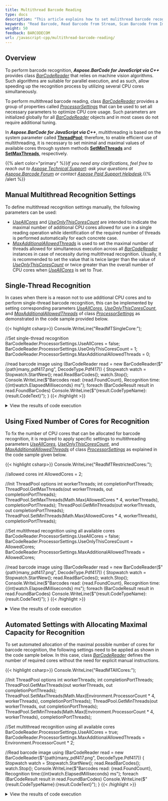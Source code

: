 ```yaml
---
title: Multithread Barcode Reading
type: docs
description: "This article explains how to set mulithread barcode recognition"
keywords: "Read Barcode, Read Barcode from Stream, Scan Barcode from Image, Multithread Barcode Reading, Barcode Recognition Multithreading, Aspose.BarCode, Read Barcode JavaScript"
weight: 50
feedback: BARCODECOM
url: /javascript-cpp/multithread-barcode-reading/
---
```

  
## **Overview**
To perform barcode recognition, ***Aspose.BarCode for JavaScript via C++*** provides class [*BarCodeReader*](https://reference.aspose.com/barcode/javascript-cpp/aspose.barcode.barcoderecognition/barcodereader) that relies on machine vision algorithms. Such algorithms are suitable for parallel execution, and as such, allow speeding up the recognition process by utilizing several CPU cores simultaneously.  

To perform multithread barcode reading, class [*BarCodeReader*](https://reference.aspose.com/barcode/javascript-cpp/aspose.barcode.barcoderecognition/barcodereader) provides a group of properties called [*ProcessorSettings*](https://reference.aspose.com/barcode/javascript-cpp/aspose.barcode.common/processorsettings) that can be used to set all necessary parameters to optimize CPU core usage. Such parameters are initialized globally for all [*BarCodeReader*](https://reference.aspose.com/barcode/javascript-cpp/aspose.barcode.barcoderecognition/barcodereader) objects and in most cases do not require additional tuning.  
  
In ***Aspose.BarCode for JavaScript via C++***, multithreading is based on the system parameter called [**ThreadPool**](https://docs.microsoft.com/dotnet/api/system.threading.threadpool); therefore, to enable efficient use of multithreading, it is necessary to set minimal and maximal values of available cores through system methods [**SetMinThreads**](https://docs.microsoft.com/dotnet/api/system.threading.threadpool.setminthreads) and [**SetMaxThreads**](https://docs.microsoft.com/dotnet/api/system.threading.threadpool.setmaxthreads), respectively. 

{{% alert color="primary" %}}*If you need any clarifications, feel free to reach out to [Aspose Technical Support](/barcode/javascript-cpp/technical-support/): ask your questions at [Aspose.Barcode Forum](https://forum.aspose.com/c/barcode/13) or contact [Aspose Paid Support Helpdesk](https://helpdesk.aspose.com/).*{{% /alert %}}

## **Manual Multithread Recognition Settings**
To define multithread recognition settings manually, the following parameters can be used:
-	[*UseAllCores*](https://reference.aspose.com/barcode/javascript-cpp/aspose.barcode.common/processorsettings/properties/useallcores) and [*UseOnlyThisCoresCount*](https://reference.aspose.com/barcode/javascript-cpp/aspose.barcode.common/processorsettings/properties/useonlythiscorescount) are intended to indicate the maximal number of additional CPU cores allowed for use in a single reading operation while identification of the required number of threads is performed automatically for each concrete case.  
-	[*MaxAdditionalAllowedThreads*](https://reference.aspose.com/barcode/javascript-cpp/aspose.barcode.common/processorsettings/properties/maxadditionalallowedthreads) is used to set the maximal number of threads allowed for simultaneous execution across all [*BarCodeReader*](https://reference.aspose.com/barcode/javascript-cpp/aspose.barcode.barcoderecognition/barcodereader) instances in case of necessity during multithread recognition. Usually, it is recommended to set the value that is twice larger than the value of [*UseOnlyThisCoresCount*](https://reference.aspose.com/barcode/javascript-cpp/aspose.barcode.common/processorsettings/properties/useonlythiscorescount) or twice greater than the overall number of CPU cores when [*UseAllCores*](https://reference.aspose.com/barcode/javascript-cpp/aspose.barcode.common/processorsettings/properties/useallcores) is set to *True*.

## **Single-Thread Recognition**
In cases when there is a reason not to use additional CPU cores and to perform single-thread barcode recognition, this can be implemented by setting corresponding parameters [*UseAllCores*](https://reference.aspose.com/barcode/javascript-cpp/aspose.barcode.common/processorsettings/properties/useallcores), [*UseOnlyThisCoresCount*](https://reference.aspose.com/barcode/javascript-cpp/aspose.barcode.common/processorsettings/properties/useonlythiscorescount), and [*MaxAdditionalAllowedThreads*](https://reference.aspose.com/barcode/javascript-cpp/aspose.barcode.common/processorsettings/properties/maxadditionalallowedthreads) of class [*ProcessorSettings*](https://reference.aspose.com/barcode/javascript-cpp/aspose.barcode.common/processorsettings) as demonstrated in the code sample provided below.
  
{{< highlight csharp>}}
Console.WriteLine("ReadMTSingleCore:");

//Set single-thread recognition
BarCodeReader.ProcessorSettings.UseAllCores = false;
BarCodeReader.ProcessorSettings.UseOnlyThisCoresCount = 1;
BarCodeReader.ProcessorSettings.MaxAdditionalAllowedThreads = 0;

//read barcode image
using (BarCodeReader read = new BarCodeReader($"{path}many_pdf417.png", DecodeType.Pdf417))
{
    Stopwatch watch = Stopwatch.StartNew();
    read.ReadBarCodes();
    watch.Stop();
    Console.WriteLine($"Barcodes read: {read.FoundCount}, Recognition time:{(int)watch.ElapsedMilliseconds} ms");
    foreach (BarCodeResult result in read.FoundBarCodes)
        Console.WriteLine($"{result.CodeTypeName}:{result.CodeText}");
}
{{< /highlight >}}

<details>  
<summary>View the results of code execution</summary>
  
ReadMTSingleCore:  
Barcodes read: 6,  
Recognition time:604 ms  
Pdf417:Aspose PDF417 Diag 02  
Pdf417:Aspose PDF417 Diag 01  
Pdf417:Aspose PDF417 02  
Pdf417:Aspose PDF417 01  
Pdf417:Aspose PDF417 03  
Pdf417:Aspose PDF417 04  
  
</details>

## **Using Fixed Number of Cores for Recognition**
To fix the number of CPU cores that can be allocated for barcode recognition, it is required to apply specific settings to multithreading parameters [*UseAllCores*](https://reference.aspose.com/barcode/javascript-cpp/aspose.barcode.common/processorsettings/properties/useallcores), [*UseOnlyThisCoresCount*](https://reference.aspose.com/barcode/javascript-cpp/aspose.barcode.common/processorsettings/properties/useonlythiscorescount), and [*MaxAdditionalAllowedThreads*](https://reference.aspose.com/barcode/javascript-cpp/aspose.barcode.common/processorsettings/properties/maxadditionalallowedthreads) of class [*ProcessorSettings*](https://reference.aspose.com/barcode/javascript-cpp/aspose.barcode.common/processorsettings) as explained in the code sample given below.

{{< highlight csharp>}}
Console.WriteLine("ReadMTRestrictedCores:");

//allowed cores
int AllowedCores = 2;

//Init ThreadPool options
int workerThreads;
int completionPortThreads;
ThreadPool.GetMaxThreads(out workerThreads, out completionPortThreads);
ThreadPool.SetMaxThreads(Math.Max(AllowedCores * 4, workerThreads), completionPortThreads);
ThreadPool.GetMinThreads(out workerThreads, out completionPortThreads);
ThreadPool.SetMinThreads(Math.Max(AllowedCores * 4, workerThreads), completionPortThreads);

//Set multithread recognition using all available cores
BarCodeReader.ProcessorSettings.UseAllCores = false;
BarCodeReader.ProcessorSettings.UseOnlyThisCoresCount = AllowedCores;
BarCodeReader.ProcessorSettings.MaxAdditionalAllowedThreads = AllowedCores;

//read barcode image
using (BarCodeReader read = new BarCodeReader($"{path}many_pdf417.png", DecodeType.Pdf417))
{
    Stopwatch watch = Stopwatch.StartNew();
    read.ReadBarCodes();
    watch.Stop();
    Console.WriteLine($"Barcodes read: {read.FoundCount}, Recognition time:{(int)watch.ElapsedMilliseconds} ms");
    foreach (BarCodeResult result in read.FoundBarCodes)
        Console.WriteLine($"{result.CodeTypeName}:{result.CodeText}");
}
{{< /highlight >}}

<details>  
<summary>View the results of code execution</summary>
  
ReadMTRestrictedCores:  
Barcodes read: 6,  
Recognition time:400 ms  
Pdf417:Aspose PDF417 Diag 02  
Pdf417:Aspose PDF417 Diag 01  
Pdf417:Aspose PDF417 02  
Pdf417:Aspose PDF417 01  
Pdf417:Aspose PDF417 03  
Pdf417:Aspose PDF417 04  
  
</details>


## **Automated Settings with Allocating Maximal Capacity for Recognition**
To set automated allocation of the maximal possible number of cores for barcode recognition, the following settings need to be applied as shown in the code sample below. In this case, class [*BarCodeReader*](https://reference.aspose.com/barcode/javascript-cpp/aspose.barcode.barcoderecognition/barcodereader) defines the number of required cores without the need for explicit manual instructions.

{{< highlight csharp>}}
Console.WriteLine("ReadMTAllCores:");

//Init ThreadPool options
int workerThreads;
int completionPortThreads;
ThreadPool.GetMaxThreads(out workerThreads, out completionPortThreads);
ThreadPool.SetMaxThreads(Math.Max(Environment.ProcessorCount * 4, workerThreads), completionPortThreads);
ThreadPool.GetMinThreads(out workerThreads, out completionPortThreads);
ThreadPool.SetMinThreads(Math.Max(Environment.ProcessorCount * 4, workerThreads), completionPortThreads);

//Set multithread recognition using all available cores
BarCodeReader.ProcessorSettings.UseAllCores = true;
BarCodeReader.ProcessorSettings.MaxAdditionalAllowedThreads = Environment.ProcessorCount * 2;

//Read barcode image
using (BarCodeReader read = new BarCodeReader($"{path}many_pdf417.png", DecodeType.Pdf417))
{
    Stopwatch watch = Stopwatch.StartNew();
    read.ReadBarCodes();
    watch.Stop();
    Console.WriteLine($"Barcodes read: {read.FoundCount}, Recognition time:{(int)watch.ElapsedMilliseconds} ms");
    foreach (BarCodeResult result in read.FoundBarCodes)
        Console.WriteLine($"{result.CodeTypeName}:{result.CodeText}");
}
{{< /highlight >}}

<details>  
<summary>View the results of code execution</summary>
  
ReadMTAllCores:  
Barcodes read: 6,   
Recognition time:244 ms  
Pdf417:Aspose PDF417 Diag 02  
Pdf417:Aspose PDF417 Diag 01  
Pdf417:Aspose PDF417 02  
Pdf417:Aspose PDF417 01  
Pdf417:Aspose PDF417 03  
Pdf417:Aspose PDF417 04  
  
</details>